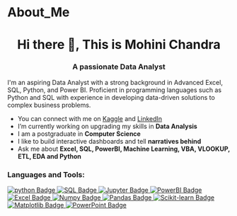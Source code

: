 # About_Me



<h1 align="center">Hi there 👋, This is Mohini Chandra</h1>
<h3 align="center">A passionate Data Analyst</h3>


<p>I'm an aspiring Data Analyst with a strong background in Advanced Excel, SQL, Python, and Power BI. Proficient in programming languages such as Python and SQL with experience in developing data-driven solutions to complex business problems.</p>

- You can connect with me on <a href = 'https://www.kaggle.com/michandra'>Kaggle</a> and <a href="https://www.linkedin.com/in/mohini-chandra-043560213/"> LinkedIn</a>
- I’m currently working on upgrading my skills in **Data Analysis**
- I am a postgraduate in **Computer Science**
- I like to build interactive dashboards and tell **narratives behind**
- Ask me about **Excel, SQL, PowerBI, Machine Learning, VBA, VLOOKUP, ETL, EDA and Python**

<h3 align="left">Languages and Tools:</h3>


<div id="badges">
  <a href="https://www.python.org/">
    <img src="https://img.shields.io/badge/Python-blue?style=for-the-badge&logo=python&logoColor=white" alt="python Badge"/>
  </a>
  <a href="https://www.mysql.com/">
    <img src="https://img.shields.io/badge/SQL-grey?style=for-the-badge&logo=mysql&logoColor=white" alt="SQL Badge"/>
  </a>
  <a href="https://jupyter.org/">
    <img src="https://img.shields.io/badge/Jupyter-orange?style=for-the-badge&logo=jupyter&logoColor=white" alt="Jupyter Badge"/>
  </a>
  <a href="https://www.microsoft.com/en-us/power-platform/products/power-bi/">
    <img src="https://img.shields.io/badge/PowerBI-yellow?style=for-the-badge&logo=PowerBI&logoColor=white&color=red" alt="PowerBI Badge"/>
  </a>
  <a href="https://www.microsoft.com/en-in/microsoft-365/excel">
    <img src="https://img.shields.io/badge/Excel-darkgreen?style=for-the-badge&logo=MicrosoftExcel&logoColor=white" alt="Excel Badge"/>
  </a>
  <a href="https://numpy.org/">
    <img src="https://img.shields.io/badge/Numpy-red?style=for-the-badge&logo=numpy&logoColor=white" alt="Numpy Badge"/>
  </a>
  <a href="https://pandas.pydata.org/">
    <img src="https://img.shields.io/badge/Pandas-cyan?style=for-the-badge&logo=pandas&logoColor=white" alt="Pandas Badge"/>
  </a>
  <a href="https://scikit-learn.org/stable/">
    <img src="https://img.shields.io/badge/Scikit-violet?style=for-the-badge&logo=scikitlearn&logoColor=white" alt="Scikit-learn Badge"/>
  </a>
  <a href="https://matplotlib.org/">
    <img src="https://img.shields.io/badge/Matplotlib-indigo?style=for-the-badge&logo=PowerBI&logoColor=white&color=red" alt="Matplotlib Badge"/>
  </a>
 <a href="https://www.microsoft.com/en-in/microsoft-365/powerpoint">
    <img src="https://img.shields.io/badge/PowerPoint-orange?style=for-the-badge&logo=Microsoft%20Powerpoint&logoColor=white" alt="PowerPoint Badge"/>
  </a>
</div>

